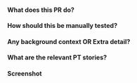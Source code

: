 #### What does this PR do?

#### How should this be manually tested?

#### Any background context OR Extra detail?

#### What are the relevant PT stories?

#### Screenshot

